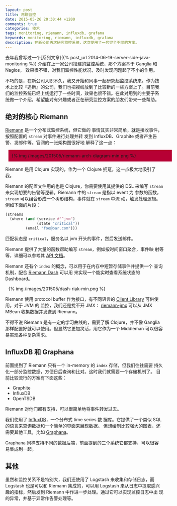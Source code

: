 ```yaml
---
layout: post
title: 再聊监控
date: 2015-05-26 20:30:44 +1200
comments: true
categories: 技术
tags: monitoring, riemann, influxdb, grafana
keywords: monitoring, riemann, influxdb, grafana
description: 在新公司再次研究监控系统，这次使用了一套完全不同的方案。
---
```


去年我曾写过一个[系列文章]({% post_url 2014-06-19-server-side-java-monitoring %})
介绍在上一家公司搭建的监控系统，那个方案基于 Ganglia 和 Nagios，
效果很不错，对我们监控性能状况，及时发现问题起了不小的作用。

不巧的是，在新公司入职不久，我又开始和同事一起研究起监控系统来。作为技
术上比较『追新』的公司，我们也把视线放到了比较新的一些方案上了。目前我
们的监控系统已经上线运行了一些时间，效果也很不错。在此对用到的主要子系
统做一个介绍，希望能对有兴趣或者正在研究监控方案的朋友们带来一些帮助。

## 绝对的核心 Riemann

[Riemann](http://riemann.io/index.html) 是一个分布式监控系统，但它做的
事情其实非常简单，就是接收事件，按照配置的 `stream` 对事件进行处理并转
发到 InfluxDB、Graphite 或者产生告警、发邮件等。官网的一张架构图很好地
解释了这一点：

<div style="background: #B70034; width: 500px; padding: 10px; margin: 10px;">
{% img /images/201505/riemann-arch-diagram-min.png %}
</div>

Riemann 是用 Clojure 实现的，作为一个 Clojure 拥趸，这一点极大地吸引了
我。

<!--more-->

Riemann 的配置文件用的也是 Clojure，你需要使用其提供的 DSL 来编写
`stream` 来实现想要的告警等逻辑。Riemann 中的 `stream` 是指以 event 为
参数的函数，`stream` 可以组合形成一个树形结构，事件就在 `stream` 中流
动，触发处理逻辑。例如下面的片段：

```clojure
(streams
  (where (and (service #"^jvm")
              (state "critical"))
         (email "foo@bar.com")))
```

匹配状态是 `critical`，服务名以 jvm 开头的事件，然后发送邮件。

Riemann 提供了大量的函数帮助编写 `stream`，例如按时间窗口聚合，事件映
射等等，详细可以参考其 [API 文档](http://riemann.io/api.html)。

Riemann 还有个 `index` 的概念，可以用于在内存中短暂存储事件并提供一个
查询机制，配合 [Riemann Dash](http://riemann.io/dashboard.html) 可以用
来实现一个能实时查看系统状态的 Dashboard。

<div style="width: 700px; margin: 10px;">
{% img /images/201505/dash-riak-min.png %}
</div>

Riemann 使用 protocol buffer 作为接口，有不同语言的
[Client Library](http://riemann.io/clients.html) 可供使用。对于 JVM 的
监控，我们还是扰不开 JMX：
[riemann-jmx](https://github.com/twosigma/riemann-jmx) 可以从 JMX MBean
收集数据并发送到 Riemann。

不得不说 Riemann 是有一定的学习曲线的，需要了解 Clojure，并不像
Ganglia 那样配置好就可以使用。但显然它更加灵活，用它作为一个 Middleman
可以很容易实现各种复杂需求。

## InfluxDB 和 Graphana

前面提到了 Riemann 只有一个 in-memory 的 `index` 存储，但我们往往需要
持久化一部分监控数据，方便日后查询和比对。这时我们就需要一个存储机制了。
目前比较流行的方案有下面这些：

- Graphite
- InfluxDB
- OpenTSDB

Riemann 对他们都有支持，可以很简单地将事件转发过去。

我们使用了 [InfluxDB](http://influxdb.com/)，一个分布式 time series 数
据库。它提供了一个类似 SQL 的语言来查询数据和一个简单的界面来展现数据。
但想绘制比较强大的图表，还需要其他工具，比如
[Graphana](http://grafana.org/)。

Graphana 同样支持不同的数据后端，前面提到的三个系统它都支持，可以很容
易集成到一起。

## 其他

虽然和监控关系不是特别大，我们还使用了 Logstash 来收集和存储日志，而
Logstash 也是可以和 Riemann 集成的，可以用 Logstash 来从日志中提取感兴
趣的指标，然后发到 Riemann 中作进一步处理。通过它可以实现监控日志中出
现的异常，并基于异常作告警处理等。
